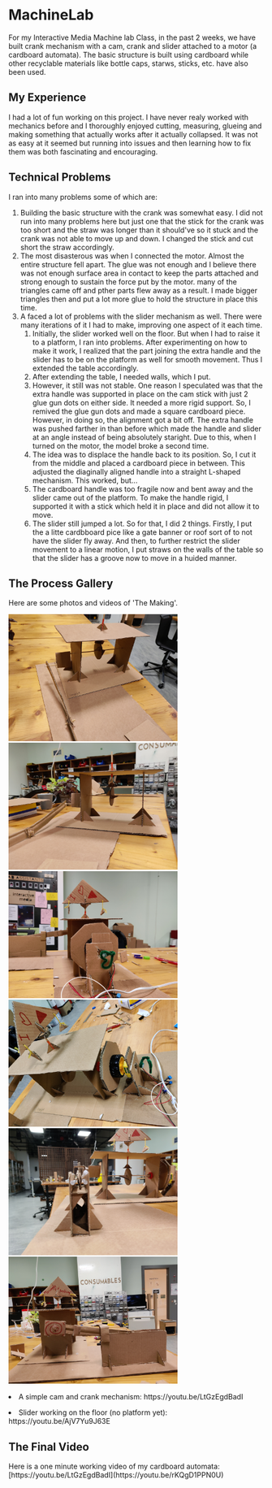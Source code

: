 # MachineLab

<p>For my Interactive Media Machine lab Class, in the past 2 weeks, we have built crank mechanism with a cam, crank and slider attached to a motor (a cardboard automata). The basic structure is built using cardboard while other recyclable materials like bottle caps, starws, sticks, etc. have also been used.</p>

<h2>My Experience</h2>
<p>I had a lot of fun working on this project. I have never realy worked with mechanics before and I thoroughly enjoyed cutting, measuring, glueing and making something that actually works after it actually collapsed. It was not as easy at it seemed but running into issues and then learning how to fix them was both fascinating and encouraging.</p>

<h2>Technical Problems</h2>
<p>I ran into many problems some of which are:
  <ol>
    <li>Building the basic structure with the crank was somewhat easy. I did not run into many problems here but just one that the stick for the crank was too short and the straw was longer than it should've so it stuck and the crank was not able to move up and down. I changed the stick and cut short the straw accordingly.
    <li>The most disasterous was when I connected the motor. Almost the entire structure fell apart. The glue was not enough and I believe there was not enough surface area in contact to keep the parts attached and strong enough to sustain the force put by the motor. many of the triangles came off and pther parts flew away as a result. I made bigger triangles then and put a lot more glue to hold the structure in place this time.
    <li>A faced a lot of problems with the slider mechanism as well. There were many iterations of it I had to make, improving one aspect of it each time. 
      <ol>
        <li>Initially, the slider worked well on the floor. But when I had to raise it to a platform, I ran into problems. After experimenting on how to make it work, I realized that the part joining the extra handle and the slider has to be on the platform as well for smooth movement. Thus I extended the table accordingly. 
        <li>After extending the table, I needed walls, which I put.
        <li>However, it still was not stable. One reason I speculated was that the extra handle was supported in place on the cam stick with just 2 glue gun dots on either side. It needed a more rigid support. So, I remived the glue gun dots and made a square cardboard piece. However, in doing so, the alignment got a bit off. The extra handle was pushed farther in than before which made the handle and slider at an angle instead of being absolutely staright. Due to this, when I turned on the motor, the model broke a second time. 
        <li>The idea was to displace the handle back to its position. So, I cut it from the middle and placed a cardboard piece in between. This adjusted the diaginally aligned handle into a straight L-shaped mechanism. This worked, but...
        <li>The cardboard handle was too fragile now and bent away and the slider came out of the platform. To make the handle rigid, I supported it with a stick which held it in place and did not allow it to move.
        <li>The slider still jumped a lot. So for that, I did 2 things. Firstly, I put the a litte cardbboard pice like a  gate banner or roof sort of to not have the slider fly away. And then, to further restrict the slider movement to a linear motion, I put straws on the walls of the table so that the slider has a groove now to move in a huided manner. 
      </ol>
  </ol>
</p>

<h2>The Process Gallery</h2>
<p>Here are some photos and videos of 'The Making'.</p>
<div display=inline-flex>
<img src="2.jpg" height="250">
<img src="1.jpg" height="250">
<img src="3.jpg" height="250">
<img src="4.jpg" height="250">
<img src="5.jpg" height="250">
<img src="6.jpg" height="250">
</div>
<p>
<li>A simple cam and crank mechanism: https://youtu.be/LtGzEgdBadI
</p>
<p>
<li>Slider working on the floor (no platform yet): https://youtu.be/AjV7Yu9J63E
</p>

<h2>The Final Video</h2>
<p>Here is a one minute working video of my cardboard automata: [https://youtu.be/LtGzEgdBadI](https://youtu.be/rKQgD1PPN0U)
</p>
